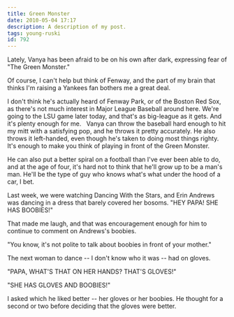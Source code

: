 ```yaml
---
title: Green Monster
date: 2010-05-04 17:17
description: A description of my post.
tags: young-ruski
id: 792
---
```

Lately, Vanya has been afraid to be on his own after dark, expressing fear of "The Green Monster."

Of course, I can't help but think of Fenway, and the part of my brain that thinks I'm raising a Yankees fan bothers me a great deal.

I don't think he's actually heard of Fenway Park, or of the Boston Red Sox, as there's not much interest in Major League Baseball around here.  We're going to the LSU game later today, and that's as big-league as it gets.  And it's plenty enough for me.
<span class="spanEndPreview">&nbsp;</span>
Vanya can throw the baseball hard enough to hit my mitt with a satisfying pop, and he throws it pretty accurately.  He also throws it left-handed, even though he's taken to doing most things righty.  It's enough to make you think of playing in front of the Green Monster.

He can also put a better spiral on a football than I've ever been able to do, and at the age of four, it's hard not to think that he'll grow up to be a man's man.  He'll be the type of guy who knows what's what under the hood of a car, I bet.

Last week, we were watching Dancing With the Stars, and Erin Andrews was dancing in a dress that barely covered her bosoms.  "HEY PAPA!  SHE HAS BOOBIES!"

That made me laugh, and that was encouragement enough for him to continue to comment on Andrews's boobies.

"You know, it's not polite to talk about boobies in front of your mother."

The next woman to dance -- I don't know who it was -- had on gloves.

"PAPA, WHAT'S THAT ON HER HANDS?  THAT'S GLOVES!"

"SHE HAS GLOVES AND BOOBIES!"

I asked which he liked better -- her gloves or her boobies.  He thought for a second or two before deciding that the gloves were better.